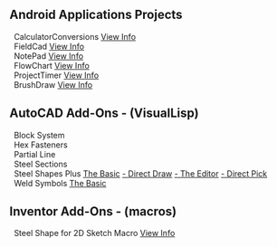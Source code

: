 ## **Android Applications Projects**  
&nbsp; CalculatorConversions [View Info](https://michelvilleneuve.github.io/CalcConv/)  
&nbsp; FieldCad [View Info](https://michelvilleneuve.github.io/FieldCAD/)  
&nbsp; NotePad  [View Info](https://michelvilleneuve.github.io/MyNotePad/)  
&nbsp; FlowChart  [View Info](https://michelvilleneuve.github.io/FlowChart/)  
&nbsp; ProjectTimer [View Info](https://michelvilleneuve.github.io/ProjectTimer/)  
&nbsp; BrushDraw [View Info](https://michelvilleneuve.github.io/BrushDraw/)  

## **AutoCAD Add-Ons** - (VisualLisp)
&nbsp; Block System  
&nbsp; Hex Fasteners  
&nbsp; Partial Line  
&nbsp; Steel Sections  
&nbsp; Steel Shapes Plus [The Basic](https://addcom.github.io/Structural-Steel-Shape/) [- Direct Draw](https://addcom.github.io/Steel-Shape-Plus-Direct-Draw/) [- The Editor](https://addcom.github.io/Steel-Shape-Plus-Editor/) [- Direct Pick](https://addcom.github.io/Steel-Shape-Plus-Direct-Pick/)  
&nbsp; Weld Symbols  [The Basic](https://addcom.github.io/WeldSymbols/)  

## **Inventor Add-Ons** - (macros)  
&nbsp; Steel Shape for 2D Sketch Macro [View Info](https://inventor-add-on.github.io/SteelShape-Macro/)  
